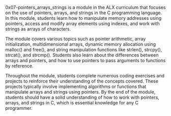 0x07-pointers_arrays_strings is a module in the ALX curriculum that focuses on the use of pointers, arrays, and strings in the C programming language. In this module, students learn how to manipulate memory addresses using pointers, access and modify array elements using indexes, and work with strings as arrays of characters.

The module covers various topics such as pointer arithmetic, array initialization, multidimensional arrays, dynamic memory allocation using malloc() and free(), and string manipulation functions like strlen(), strcpy(), strcat(), and strcmp(). Students also learn about the differences between arrays and pointers, and how to use pointers to pass arguments to functions by reference.

Throughout the module, students complete numerous coding exercises and projects to reinforce their understanding of the concepts covered. These projects typically involve implementing algorithms or functions that manipulate arrays and strings using pointers. By the end of the module, students should have a solid understanding of how to work with pointers, arrays, and strings in C, which is essential knowledge for any C programmer.